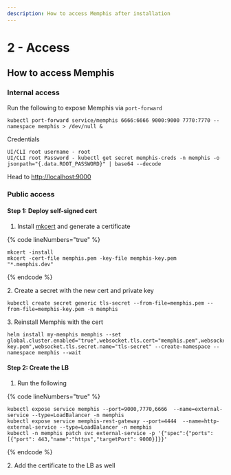 ```yaml
---
description: How to access Memphis after installation
---
```


# 2 - Access

## How to access Memphis

### Internal access

Run the following to expose Memphis via `port-forward`

```
kubectl port-forward service/memphis 6666:6666 9000:9000 7770:7770 --namespace memphis > /dev/null &
```

Credentials

```
UI/CLI root username - root
UI/CLI root Password - kubectl get secret memphis-creds -n memphis -o jsonpath="{.data.ROOT_PASSWORD}" | base64 --decode
```

Head to [http://localhost:9000](http://localhost:9000)

### Public access

#### Step 1: Deploy self-signed cert

1. Install [mkcert](https://github.com/FiloSottile/mkcert) and generate a certificate

{% code lineNumbers="true" %}
```
mkcert -install
mkcert -cert-file memphis.pem -key-file memphis-key.pem "*.memphis.dev"
```
{% endcode %}

2\. Create a secret with the new cert and private key

```
kubectl create secret generic tls-secret --from-file=memphis.pem --from-file=memphis-key.pem -n memphis
```

3\. Reinstall Memphis with the cert

```
helm install my-memphis memphis --set global.cluster.enabled="true",websocket.tls.cert="memphis.pem",websocket.tls.key="memphis-key.pem",websocket.tls.secret.name="tls-secret" --create-namespace --namespace memphis --wait
```

#### Step 2: Create the LB

1. Run the following

{% code lineNumbers="true" %}
```
kubectl expose service memphis --port=9000,7770,6666  --name=external-service --type=LoadBalancer -n memphis
kubectl expose service memphis-rest-gateway --port=4444  --name=http-external-service --type=LoadBalancer -n memphis
kubectl -n memphis patch svc external-service -p '{"spec":{"ports": [{"port": 443,"name":"https","targetPort": 9000}]}}'
```
{% endcode %}

2\. Add the certificate to the LB as well
